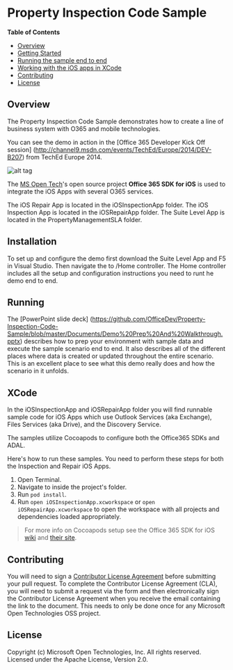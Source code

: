 # Property Inspection Code Sample

**Table of Contents**

- [Overview](#overview)
- [Getting Started](#installation)
- [Running the sample end to end](#running)
- [Working with the iOS apps in XCode](#xcode)
- [Contributing](#contributing)
- [License](#license)

## Overview
The Property Inspection Code Sample demonstrates how to create a line of business system with O365 and mobile technologies.

You can see the demo in action in the [Office 365 Developer Kick Off session] (http://channel9.msdn.com/events/TechEd/Europe/2014/DEV-B207) from TechEd Europe 2014.

![alt tag](https://github.com/OfficeDev/Property-Inspection-Code-Sample/blob/master/Documents/Demo_Video_Thumb.jpg)

The [MS Open Tech](http://msopentech.com)'s open source project **Office 365 SDK for iOS** is used to integrate the iOS Apps with several O365 services.

The iOS Repair App is located in the iOSInspectionApp folder.
The iOS Inspection App is located in the iOSRepairApp folder.
The Suite Level App is located in the PropertyManagementSLA folder.

## Installation
To set up and configure the demo first download the Suite Level App and F5 in Visual Studio.  Then navigate the to /Home controller.  The Home controller includes all the setup and configuration instructions you need to runt he demo end to end.

## Running
The [PowerPoint slide deck] (https://github.com/OfficeDev/Property-Inspection-Code-Sample/blob/master/Documents/Demo%20Prep%20And%20Walkthrough.pptx) describes how to prep your environment with sample data and execute the sample scenario end to end.  It also describes all of the different places where data is created or updated throughout the entire scenario.  This is an excellent place to see what this demo really does and how the scenario in it unfolds.


## XCode
In the iOSInspectionApp and iOSRepairApp folder you will find runnable sample code for iOS Apps which use Outlook Services (aka Exchange), Files Services (aka Drive), and the Discovery Service.

The samples utilize Cocoapods to configure both the Office365 SDKs and ADAL.

Here's how to run these samples.  You need to perform these steps for both the Inspection and Repair iOS Apps.

1. Open Terminal.
2. Navigate to inside the project's folder.
3. Run `pod install`.
4. Run `open iOSInspectionApp.xcworkspace` or `open iOSRepairApp.xcworkspace` to open the workspace with all projects and dependencies loaded appropriately.

> For more info on Cocoapods setup see the Office 365 SDK for iOS [wiki](https://github.com/OfficeDev/Office-365-SDK-for-iOS/wiki/Cocoapods-Setup) and [their site](http://cocoapods.org).

## Contributing
You will need to sign a [Contributor License Agreement](https://cla.msopentech.com/) before submitting your pull request. To complete the Contributor License Agreement (CLA), you will need to submit a request via the form and then electronically sign the Contributor License Agreement when you receive the email containing the link to the document. This needs to only be done once for any Microsoft Open Technologies OSS project.

## License
Copyright (c) Microsoft Open Technologies, Inc. All rights reserved. Licensed under the Apache License, Version 2.0.


